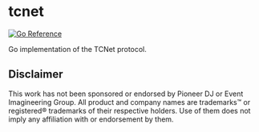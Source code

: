 # tcnet
[![Go Reference](https://pkg.go.dev/badge/essaim.dev/tcnet.svg)](https://pkg.go.dev/essaim.dev/tcnet)

Go implementation of the TCNet protocol.

## Disclaimer
This work has not been sponsored or endorsed by Pioneer DJ or Event Imagineering Group. All product and company names are trademarks™ or registered® trademarks of their respective holders. Use of them does not imply any affiliation with or endorsement by them.

